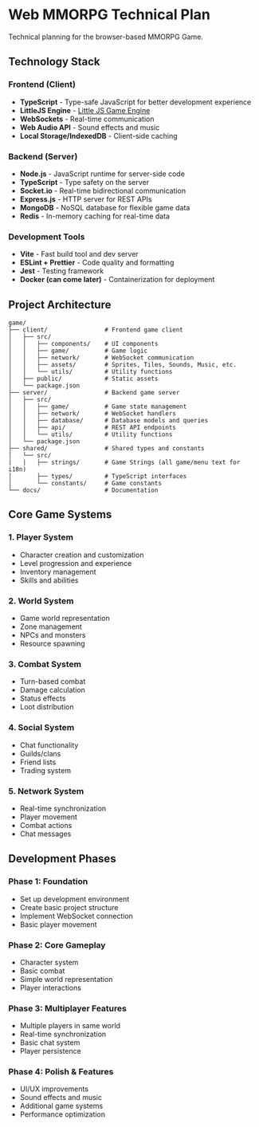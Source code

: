 # Web MMORPG Technical Plan

Technical planning for the browser-based MMORPG Game.

## Technology Stack

### Frontend (Client)

- **TypeScript** - Type-safe JavaScript for better development experience
- **LittleJS Engine** - [Little JS Game Engine](https://github.com/KilledByAPixel/LittleJS)
- **WebSockets** - Real-time communication
- **Web Audio API** - Sound effects and music
- **Local Storage/IndexedDB** - Client-side caching

### Backend (Server)

- **Node.js** - JavaScript runtime for server-side code
- **TypeScript** - Type safety on the server
- **Socket.io** - Real-time bidirectional communication
- **Express.js** - HTTP server for REST APIs
- **MongoDB** - NoSQL database for flexible game data
- **Redis** - In-memory caching for real-time data

### Development Tools

- **Vite** - Fast build tool and dev server
- **ESLint + Prettier** - Code quality and formatting
- **Jest** - Testing framework
- **Docker (can come later)** - Containerization for deployment

## Project Architecture

```
game/
├── client/                # Frontend game client
│   ├── src/
│   │   ├── components/    # UI components
│   │   ├── game/          # Game logic
│   │   ├── network/       # WebSocket communication
│   │   ├── assets/        # Sprites, Tiles, Sounds, Music, etc.
│   │   └── utils/         # Utility functions
│   ├── public/            # Static assets
│   └── package.json
├── server/                # Backend game server
│   ├── src/
│   │   ├── game/          # Game state management
│   │   ├── network/       # WebSocket handlers
│   │   ├── database/      # Database models and queries
│   │   ├── api/           # REST API endpoints
│   │   └── utils/         # Utility functions
│   └── package.json
├── shared/                # Shared types and constants
│   └── src/
|   |   ├── strings/       # Game Strings (all game/menu text for i18n)
│       ├── types/         # TypeScript interfaces
│       └── constants/     # Game constants
└── docs/                  # Documentation
```

## Core Game Systems

### 1. Player System

- Character creation and customization
- Level progression and experience
- Inventory management
- Skills and abilities

### 2. World System

- Game world representation
- Zone management
- NPCs and monsters
- Resource spawning

### 3. Combat System

- Turn-based combat
- Damage calculation
- Status effects
- Loot distribution

### 4. Social System

- Chat functionality
- Guilds/clans
- Friend lists
- Trading system

### 5. Network System

- Real-time synchronization
- Player movement
- Combat actions
- Chat messages

## Development Phases

### Phase 1: Foundation

- Set up development environment
- Create basic project structure
- Implement WebSocket connection
- Basic player movement

### Phase 2: Core Gameplay

- Character system
- Basic combat
- Simple world representation
- Player interactions

### Phase 3: Multiplayer Features

- Multiple players in same world
- Real-time synchronization
- Basic chat system
- Player persistence

### Phase 4: Polish & Features

- UI/UX improvements
- Sound effects and music
- Additional game systems
- Performance optimization

